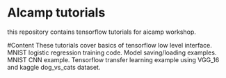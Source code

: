 # AIcamp tutorials
this repository contains tensorflow tutorials for aicamp workshop.

#Content
These tutorials cover basics of tensorflow low level interface. MNIST logistic regression training code. Model saving/loading examples. MNIST CNN example.
Tensorflow transfer learning example using VGG_16 and kaggle dog_vs_cats dataset.